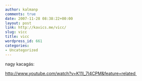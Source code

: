 ```yaml
---
author: kalmanp
comments: true
date: 2007-11-28 08:38:22+00:00
layout: post
link: http://kavics.me/vicc/
slug: vicc
title: vicc
wordpress_id: 661
categories:
- Uncategorized
---
```



nagy kacagás:






http://www.youtube.com/watch?v=K11I_7I4CPM&feature=related 

